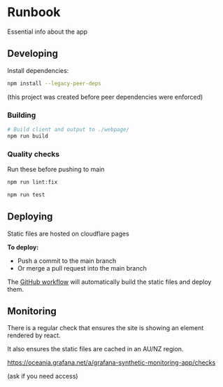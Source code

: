 # Runbook

Essential info about the app

## Developing

Install dependencies:

```sh
npm install --legacy-peer-deps
```

(this project was created before peer dependencies were enforced)

### Building

```sh
# Build client and output to ./webpage/
npm run build
```

### Quality checks

Run these before pushing to main

```sh
npm run lint:fix
```

```sh
npm run test
```


## Deploying

Static files are hosted on cloudflare pages

**To deploy:**

- Push a commit to the main branch
- Or merge a pull request into the main branch

The [GitHub workflow](../.github/workflows/deploy.cloudflare.yml) will automatically build the static files and deploy them.

## Monitoring

There is a regular check that ensures the site is showing an element rendered by react.

It also ensures the static files are cached in an AU/NZ region.

https://oceania.grafana.net/a/grafana-synthetic-monitoring-app/checks

(ask if you need access)

